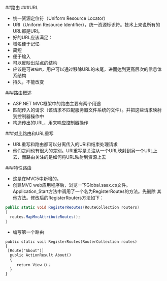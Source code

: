 ##路由
 ###URL
  - 统一资源定位符（Uniform Resource Locator）
  - URI（Uniform Resource Identifier），统一资源标识符。技术上来说所有的URL都是URI。
  - 好的URL应该满足：
   - 域名便于记忆
   - 简短
   - 便于输入
   - 可以反映出站点的结构
   - 应该是可`破解的`，用户可以通过移除URL的末尾，进而达到更高层次的信息体系结构
   - 持久，不能改变
 
###路由概述  
 - ASP.NET MVC框架中的路由主要有两个用途
  - 匹配传入的请求（该请求不匹配服务器文件系统的文件）。并把这些请求映射到控制器操作中
  - 构造传出的URL，用来响应控制器操作
 
 
###对比路由和URL重写
 - URL重写和路由都可以分离传入的URl和结束处理请求
 - 他们之间也有很大的差别。URl重写是关注从一个URL映射到另一个URL上去，而路由关注的是如何将URL映射到资源上去

###特性路由
 - 这是在MVC5中新增的。
 - 创建MVC web应用程序后，浏览一下Global.saax.cs文件。Application_Start方法中调用了一个名为RegisterRoutes的方法。先删除
 其他方法。修改后的RegisterRouters方法如下：
 ```c#
 public static void RegisterReoutes(RouteCollection routers)
 {
   routes.MapMvcAttributeRoutes();
 }
 
 ```
 - 编写第一个路由
 ```
 public static voil RegisterRoutes(RouterCollection routes)
 {
  [Route("About")]
   public ActionResult About()
   {
      return View（）；
   }
 }
 
 ```
 